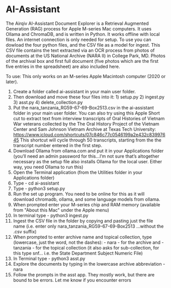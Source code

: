 # AI-Assistant
The Airqiv AI-Assistant Document Explorer is a Retrieval Augmented Generation (RAG) process for Apple M-series Mac computers. It uses Ollama and ChromaDB, and is written in Python. It works offline with local files. An internet connection is only needed for setup.
To use you can dowload the four python files, and the CSV file as a model for ingest. This CSV file contains the text extracted via an OCR process from photos of documents at the US National Archive (NARA II) in College Park, MD. Photos of the archival box and first full document (five photos which are the first five entries in the spreadsheet) are also included here.

To use: This only works on an M-series Apple Macintosh computer (2020 or later). 

1. Create a folder called ai-assistant in your main user folder.
2. Then download and move these four files into it: 1) setup.py 2) ingest.py 3) asst.py 4) delete_collection.py
3. Put the nara_tanzania_RG59-67-69-Box2513.csv in the ai-assistant folder in your main user folder. You can also try using this Apple Short cut to extract text from interview transcripts of Oral Histories of Vietnam War veterans collected by the The Oral History Project of the Vietnam Center and Sam Johnson Vietnam Archive at Texas Tech University: https://www.icloud.com/shortcuts/07c846c77c0546199a2e432c83997645 This shortcut will cycle through 50 transcripts, starting from the the transcript number entered in the first step.
4. Download Ollama from ollama.com and put it in your Applications folder (you’ll need an admin password for this...I’m not sure that’s altogether necessary as the setup file also installs Ollama for the local user. Either way, you need Ollama to run this)
5. Open the Terminal application (from the Utilities folder in your Applications folder)
6. Type - cd ai-assistant
7. Type - python3 setup.py
8. Run the set up program. You need to be online for this as it will download chromadb, ollama, and some language models from ollama.
9. When prompted enter your M-series chip and RAM memory (available from "About this Mac" under the Apple menu)
10. In terminal type - python3 ingest.py
11. Ingest the CSV file in the folder by copying and pasting just the file name (i.e. enter only nara_tanzania_RG59-67-69-Box2513 ...without the .csv suffix)
12. When prompted to enter archive name and topical collection, type (lowercase, just the word, not the dashes): - nara - for the archive and - tanzania - for the topical collection (it also asks for sub-collection, for this type snf... i.e. the State Department Subject Numeric File) 
13. In Terminal type - python3 asst.py
14. Explore the documents by typing in the lowercase archive abbreviation -  nara
15. Follow the prompts in the asst app. They mostly work, but there are bound to be errors. Let me know if you encounter errors

